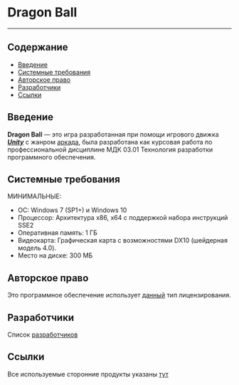 # Dragon Ball
----
## Содержание
+ [Введение](#Введение)
+ [Системные требования](#Системные-требования)
+ [Авторское право](#Авторское-право)
+ [Разработчики](#Разработчики)
+ [Ссылки](#Ссылки)

## Введение
**Dragon Ball** — это игра разработанная при помощи игрового движка [***Unity***](THIRD-PARTY) с жанром [аркада](https://ru.wikipedia.org/wiki/%D0%90%D1%80%D0%BA%D0%B0%D0%B4%D0%B0_(%D0%B6%D0%B0%D0%BD%D1%80)), была разработана как курсовая работа по профессиональной дисциплине МДК 03.01 Технология разработки программного обеспечения.

## Системные требования
МИНИМАЛЬНЫЕ:
+ ОС: Windows 7 (SP1+) и Windows 10
+ Процессор: Архитектура x86, x64 с поддержкой набора инструкций SSE2
+ Оперативная память: 1 ГБ
+ Видеокарта: Графическая карта с возможностями DX10 (шейдерная модель 4.0).
+ Место на диске: 300 МБ

## Авторское право
Это программное обеспечение использует [данный](LICENSE) тип лицензирования.

## Разработчики
Список [разработчиков](CREDITS)

## Ссылки
Все используемые сторонние продукты указаны [тут](THIRD-PARTY)
